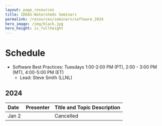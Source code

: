 ```yaml
---
layout: page_resources
title: IDEAS-Watersheds Seminars
permalink: /resources/seminars/software_2024
hero_image: /img/black.jpg
hero_height: is_fullheight
---
```


# Schedule
* Software Best Practices: Tuesdays 1:00-2:00 PM (PT), 2:00 - 3:00 PM (MT), 4:00-5:00 PM (ET)
  - Lead:  Steve Smith (LLNL)

## 2024

| Date      |   Presenter                            | Title and Topic Description                    |
|:----------|:---------------------------------------|:-----------------------------------------------|
| Jan 2| | Cancelled|